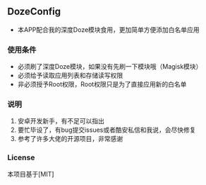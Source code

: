 ## DozeConfig

+ 本APP配合我的深度Doze模块食用，更加简单方便添加白名单应用

### 使用条件

+ 必须刷了深度Doze模块，如果没有先刷一下模块哦（Magisk模块）
+ 必须给予读取应用列表和存储读写权限
+ 非必须授予Root权限，Root权限只是为了直接应用新的白名单

### 说明

1. 安卓开发新手，有不足可以指出
2. 要忙毕设了，有bug提交issues或者酷安私信和我说，会尽快修复
3. 参考了许多大佬的开源项目，非常感谢

### License

本项目基于[MIT]

